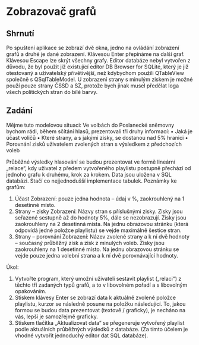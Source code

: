 # Zobrazovač grafů

Shrnutí
-------
Po spuštení aplikace se zobrazí dvě okna, jedno na ovládání zobrazení grafů a druhé je dané zobrazení. Klávesou Enter přepínáme na další graf. Klávesou Escape lze skrýt všechny grafy. Editor databáze nebyl vytvořen z důvodu, že byl použit již existující editor DB Browser for SQLite, který je již otestovaný a uživatelský přívětivější, než kdybychom použili QTableView společně s QSqlTableModel. U zobrazení strany s minulým ziskem je možné použí pouze strany ČSSD a SZ, protože bych jinak musel předělat loga všech politických stran do bílé barvy.

Zadání
------
Mějme tuto modelovou situaci: Ve volbách do Poslanecké sněmovny bychom rádi, během sčítání hlasů, prezentovali tři druhy informací:
•	Jaká je účast voličů
•	Které strany, a s jakými zisky, se dostanou nad 5% hranici
•	Porovnání zisků uživatelem zvolených stran s výsledkem z předchozích voleb

Průběžné výsledky hlasování se budou prezentovat ve formě lineární „relace“, kdy uživatel z předem vytvořeného playlistu postupně přechází od jednoho grafu k druhému, krok za krokem.
Data jsou uložena v SQL databázi. Stačí co nejjednodušší implementace tabulek.
Poznámky ke grafům:
1.	Účast
Zobrazení: pouze jedna hodnota – údaj v %, zaokrouhlený na 1 desetinné místo.
2.	Strany – zisky
Zobrazení: Názvy stran s příslušnými zisky. Zisky jsou seřazené sestupně až do hodnoty 5%, dále se nezobrazují. Zisky jsou zaokrouhleny na 2 desetinná místa.
Na jednu obrazovou stránku (která odpovídá jedné položce playlistu) se vejde maximálně šestice stran.
3.	Strany – porovnání
Zobrazení: Název zvolené strany a k ní dvě hodnoty – současný průběžný zisk a zisk z minulých voleb. Zisky jsou zaokrouhleny na 1 desetinné místo.
Na jednu obrazovou stránku se vejde pouze jedna volební strana a k ní dvě porovnávající hodnoty.

Úkol:
1.	Vytvořte program, který umožní uživateli sestavit playlist („relaci“) z těchto tří zadaných typů grafů, a to v libovolném pořadí a s libovolným opakováním.
2.	Stiskem klávesy Enter se zobrazí data k aktuálně zvolené položce playlistu, kurzor se následně posune na položku následující. To, jakou formou se budou data prezentovat (textově / graficky), je necháno na vás, lepší je samozřejmě graficky.
3.	Stiskem tlačítka „Aktualizovat data“ se přegeneruje vytvořený playlist podle aktuálních průběžných výsledků z databáze. (Za tímto účelem je vhodné vytvořit jednoduchý editor dat SQL databáze).
